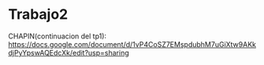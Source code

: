# Trabajo2      
CHAPIN(continuacion del tp1):            
https://docs.google.com/document/d/1vP4CoSZ7EMspdubhM7uGiXtw9AKkdjPyYpswAQEdcXk/edit?usp=sharing
